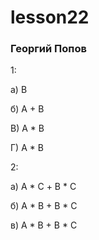 # lesson22

### Георгий Попов

1:

 а) B

 б) A + B

 В) A * B

 Г) A * B

2:

 а) А * С + B * С

 б) A * B + B * C

 в) A * B + B * C 
 

 
